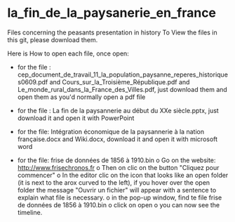 # la_fin_de_la_paysanerie_en_france
 Files concerning the peasants presentation in history
 To View the files in this git, please download them.

 Here is How to open each file, once open:
 - for the file : cep_document_de_travail_11_la_population_paysanne_reperes_historiques0609.pdf and Cours_sur_la_Troisième_République.pdf and Le_monde_rural_dans_la_France_des_Villes.pdf, just download them and open them as you'd normally open a pdf file

 - for the file : La fin de la paysannerie au début du XXe siècle.pptx, just download it and open it with PowerPoint

 - for the file: Intégration économique de la paysannerie à la nation française.docx and Wiki.docx, download it and open it with microsoft word

 - for the file: frise de données de 1856 à 1910.bin
        o Go on the website: http://www.frisechronos.fr
        o Then on clic on the button "Cliquez pour commencer"
        o In the editor clic on the icon that looks like an open folder (it is next to the arox curved to the left), if you hover over the open folder the message "Ouvrir un fichier" will appear with a sentence to explain what file is necessary.
        o in the pop-up window, find te file frise de données de 1856 à 1910.bin
        o click on open
        o you can now see the timeline.
